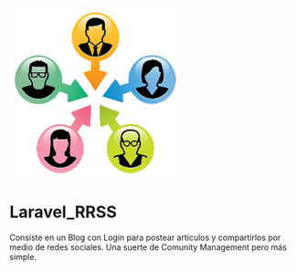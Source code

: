 ![Image of Yaktocat](https://github.com/cluco91/Laravel_RRSS/blob/master/Blog.png)

# Laravel_RRSS

Consiste en un Blog con Login para postear artículos y compartirlos por medio de redes sociales. 
Una suerte de Comunity Management pero más simple.
